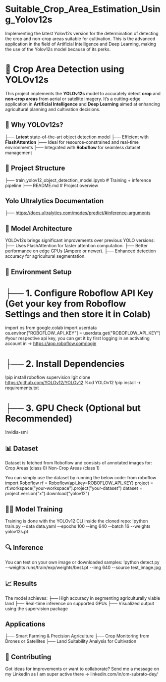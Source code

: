 # Suitable_Crop_Area_Estimation_Using_Yolov12s
Implementing the latest Yolov12s version for the determination of detecting the crop and non-crop areas suitable for cultivation. This is the advanced application in the field of Artificial Intelligence and Deep Learning, making the use of the Yolov12s model because of its perks.

# 🌾 Crop Area Detection using YOLOv12s
This project implements the **YOLOv12s** model to accurately detect **crop** and **non-crop areas** from aerial or satellite imagery. It’s a cutting-edge application in **Artificial Intelligence** and **Deep Learning** aimed at enhancing agricultural planning and cultivation decisions.

## 🚀 Why YOLOv12s?
├── **Latest** state-of-the-art object detection model
├── Efficient with **FlashAttention**
├── Ideal for resource-constrained and real-time environments
├── Integrated with **Roboflow** for seamless dataset management

## 📁 Project Structure
├── train_yolov12_object_detection_model.ipynb   # Training + inference pipeline
├── README.md                                    # Project overview

## Yolo Ultralytics Documentation 
├── https://docs.ultralytics.com/modes/predict/#inference-arguments

## 🧠 Model Architecture
YOLOv12s brings significant improvements over previous YOLO versions:
├── Uses FlashAttention for faster attention computation.
├── Better performance on edge GPUs (Ampere or newer).
├── Enhanced detection accuracy for agricultural segmentation.

## 🔧 Environment Setup
# ├── 1. Configure Roboflow API Key (Get your key from Roboflow Settings and then store it in Colab)
import os
from google.colab import userdata
os.environ["ROBOFLOW_API_KEY"] = userdata.get("ROBOFLOW_API_KEY")  #your respective api key, you can get it by first logging in an activating account in -> https://app.roboflow.com/login

# ├── 2. Install Dependencies
!pip install roboflow supervision
!git clone https://github.com/YOLOv12/YOLOv12
%cd YOLOv12
!pip install -r requirements.txt

# ├── 3. GPU Check (Optional but Recommended)
!nvidia-smi

## 📊 Dataset
Dataset is fetched from Roboflow and consists of annotated images for:
Crop Areas (class 0)
Non-Crop Areas (class 1)

You can simply use the dataset by running the below code:
from roboflow import Roboflow
rf = Roboflow(api_key=ROBOFLOW_API_KEY)
project = rf.workspace("your-workspace").project("your-dataset")
dataset = project.version("x").download("yolov12")

## 🏋️‍♂️ Model Training
Training is done with the YOLOv12 CLI inside the cloned repo:
!python train.py --data data.yaml --epochs 100 --img 640 --batch 16 --weights yolov12s.pt

## 🔍 Inference
You can test on your own image or downloaded samples:
!python detect.py --weights runs/train/exp/weights/best.pt --img 640 --source test_image.jpg

## 📈 Results
The model achieves:
├── High accuracy in segmenting agriculturally viable land
├── Real-time inference on supported GPUs
├── Visualized output using the supervision package

## Applications
├── Smart Farming & Precision Agriculture
├── Crop Monitoring from Drones or Satellites
├── Land Suitability Analysis for Cultivation

## 🤝 Contributing
Got ideas for improvements or want to collaborate? Send me a message on my LinkedIn as I am super active there -> linkedin.com/in/om-subrato-dey/
